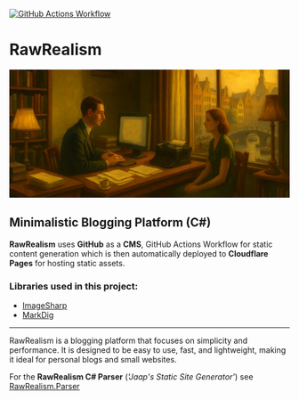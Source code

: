 [![GitHub Actions Workflow](https://github.com/JeepNL/RawRealism/actions/workflows/generate-test-file.yml/badge.svg)](https://github.com/JeepNL/RawRealism/actions/workflows/generate-test-file.yml)

# RawRealism

![Edward Hopper Style Header](rawrealism-header.webp)

## Minimalistic Blogging Platform (C#)

**RawRealism** uses **GitHub** as a **CMS**, GitHub Actions Workflow for static content generation which is then automatically deployed to **Cloudflare Pages** for hosting static assets.

### Libraries used in this project:

- [ImageSharp](https://github.com/SixLabors/ImageSharp)
- [MarkDig](https://github.com/xoofx/markdig)

---

RawRealism is a blogging platform that focuses on simplicity and performance. It is designed to be easy to use, fast, and lightweight, making it ideal for personal blogs and small websites.

For the **RawRealism C# Parser** (*'Jaap's Static Site Generator'*) see [RawRealism.Parser](https://github.com/JeepNL/RawRealism/tree/main/RawRealism.Parser)